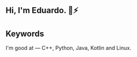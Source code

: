 <div align="left">
  <p>
    <strong><h2>Hi, I'm Eduardo. 👋⚡</h2></strong>
  </p>
  <!-- <a href="https://xpayments.org"><img src="./work_badge.svg" /></a> -->
</div>
<!--
<p align="left">
  <a href="http://github.com/genisyskernel">
    <img alt="GitHub followers" src="https://img.shields.io/github/followers/genisyskernel?color=lightgray&label=GitHub&logo=GitHub&style=for-the-badge">
  </a>
  <a href="http://twitter.com/genisyskernel">
    <img alt="Twitter Follow" src="https://img.shields.io/twitter/follow/genisyskernel?color=blue&label=Twitter&logo=Twitter&style=for-the-badge">
  </a>
  <a href="https://www.youtube.com/channel/UC2cnob7KfWggoDkRWEoG86w?sub_confirmation=1">
    <img alt="YouTube Channel Subscribers" src="https://img.shields.io/youtube/channel/subscribers/UC2cnob7KfWggoDkRWEoG86w?color=red&label=YouTube&logo=YouTube&logoColor=red&style=for-the-badge">
  </a>
  <a href="https://twitch.tv/genisyskernel">
    <img alt="Twitch Status" src="https://img.shields.io/twitch/status/genisyskernel?color=blueviolet&label=Twitch&logo=Twitch&style=for-the-badge">
  </a>
</p>
-->

<!--
## Works

- Blockchain Engineer at [@xPaymentsOrg](https://github.com/xpaymentsorg).
- Working on blockchain infrastructure.
#
- Web, iOS and Android Developer at [@SkyLyDay](https://github.com/skylyday).
- Working on project.
-->

## Keywords
I'm good at — C++, Python, Java, Kotlin and Linux.
##

<!-- ![Github stats](https://github-readme-stats.vercel.app/api?username=genisyskernel&show_icons=true) -->

<!--
**genisyskernel/genisyskernel** is a ✨ _special_ ✨ repository because its `README.md` (this file) appears on your GitHub profile.

Here are some ideas to get you started:

- 🔭 I’m currently working on ...
- 🌱 I’m currently learning ...
- 👯 I’m looking to collaborate on ...
- 🤔 I’m looking for help with ...
- 💬 Ask me about ...
- 📫 How to reach me: ...
- 😄 Pronouns: ...
- ⚡ Fun fact: ...
-->
